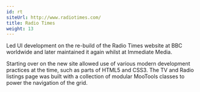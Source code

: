 ```yaml
---
id: rt
siteUrl: http://www.radiotimes.com/
title: Radio Times
weight: 13
---
```


Led UI development on the re-build of the Radio Times website at BBC
worldwide and later maintained it again whilst at Immediate Media.

Starting over on the new site allowed use of various modern development
practices at the time, such as parts of HTML5 and CSS3. The TV and Radio
listings page was built with a collection of modular MooTools classes to
power the navigation of the grid.
